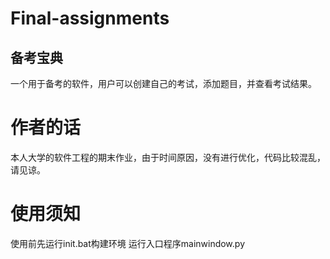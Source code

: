 # Final-assignments
## 备考宝典
一个用于备考的软件，用户可以创建自己的考试，添加题目，并查看考试结果。
# 作者的话
本人大学的软件工程的期末作业，由于时间原因，没有进行优化，代码比较混乱，请见谅。
# 使用须知
使用前先运行init.bat构建环境
运行入口程序mainwindow.py

